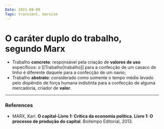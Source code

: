 ```yaml
---
Date: 2021-08-09
Tags: transient, marxism
---
```

# O caráter duplo do trabalho, segundo Marx
* Trabalho **concreto**: responsável pela criação de **valores de uso** específicos: o [[Trabalho|trabalho]] para a confecção de um casaco de linho é diferente daquele para a confecção de um navio; 
* Trabalho **abstrato**: considerado como somente o tempo médio levado pelo dispêndio de força humana indistinta para a confecção de alguma mercadoria, criador de **valor**.  


---
### References
- MARX, Karl. **O capital-Livro 1: Crítica da economia política. Livro 1: O processo de produção do capital**. Boitempo Editorial, 2013.